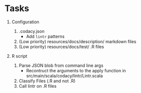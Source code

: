 # Tasks

1. Configuration
    1. .codacy.json
        - Add `lintr` patterns
    2. (Low priority) resources/docs/description/ markdown files
    3. (Low priority) resources/docs/test/ .R files


2. R script
    1. Parse JSON blob from command line args
        - Recontruct the arguments to the apply function in src/main/scala/codacy/lintr/Lintr.scala
    2. Classify Files (.R and not .R)
    3. Call lintr on .R files
